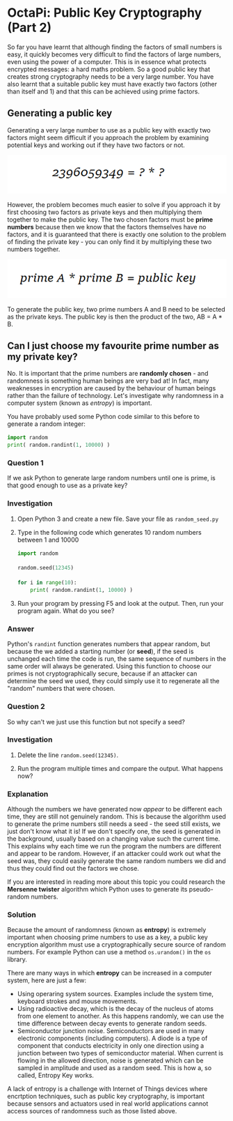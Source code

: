 # OctaPi: Public Key Cryptography (Part 2)

So far you have learnt that although finding the factors of small numbers is easy, it quickly becomes very difficult to find the factors of large numbers, even using the power of a computer. This is in essence what protects encrypted messages: a hard maths problem. So a good public key that creates strong cryptography needs to be a very large number. You have also learnt that a suitable public key must have exactly two factors (other than itself and 1) and that this can be achieved using prime factors.

## Generating a public key

Generating a very large number to use as a public key with exactly two factors might seem difficult if you approach the problem by examining potential keys and working out if they have two factors or not.

![How not to do it](images/how-not-to-do-it.png)

However, the problem becomes much easier to solve if you approach it by first choosing two factors as private keys and then multiplying them together to make the public key. The two chosen factors must be **prime numbers** because then we know that the factors themselves have no factors, and it is guaranteed that there is exactly one solution to the problem of finding the private key - you can only find it by multiplying these two numbers together.

![Creating a public key](images/creating-public-key.png)

To generate the public key, two prime numbers A and B need to be selected as the private keys. The public key is then the product of the two, AB = A * B.

## Can I just choose my favourite prime number as my private key?

No. It is important that the prime numbers are __randomly chosen__ - and randomness is something human beings are very bad at! In fact, many weaknesses in encryption are caused by the behaviour of human beings rather than the failure of technology. Let's investigate why randomness in a computer system (known as *entropy*) is important.

You have probably used some Python code similar to this before to generate a random integer:

```python
import random
print( random.randint(1, 10000) )
```

### Question 1

If we ask Python to generate large random numbers until one is prime, is that good enough to use as a private key?

### Investigation

1. Open Python 3 and create a new file. Save your file as `random_seed.py`

1. Type in the following code which generates 10 random numbers between 1 and 10000

    ```Python
    import random

    random.seed(12345)

    for i in range(10):
        print( random.randint(1, 10000) )
    ```

1. Run your program by pressing F5 and look at the output. Then, run your program again. What do you see?

### Answer

Python's `randint` function generates numbers that appear random, but because the we added a starting number (or **seed**), if the seed is unchanged each time the code is run, the same sequence of numbers in the same order will always be generated. Using this function to choose our primes is not cryptographically secure, because if an attacker can determine the seed we used, they could simply use it to regenerate all the "random" numbers that were chosen.

### Question 2

So why can't we just use this function but not specify a seed?

### Investigation

1. Delete the line `random.seed(12345)`.

1. Run the program multiple times and compare the output. What happens now?

### Explanation

Although the numbers we have generated now _appear_ to be different each time, they are still not genuinely random. This is because the algorithm used to generate the prime numbers still needs a seed - the seed still exists, we just don't know what it is! If we don't specify one, the seed is generated in the background, usually based on a changing value such the current time. This explains why each time we run the program the numbers are different and appear to be random. However, if an attacker could work out what the seed was, they could easily generate the same random numbers we did and thus they could find out the factors we chose.

If you are interested in reading more about this topic you could research the **Mersenne twister** algorithm which Python uses to generate its pseudo-random numbers.

### Solution

Because the amount of randomness (known as **entropy**) is extremely important when choosing prime numbers to use as a key, a public key encryption algorithm must use a cryptographically secure source of random numbers. For example Python can use a method `os.urandom()` in the `os` library.

There are many ways in which **entropy** can be increased in a computer system, here are just a few:
- Using operaring system sources. Examples include the system time, keyboard strokes and mouse movements.
- Using radioactive decay, which is the decay of the nucleus of atoms from one element to another. As this happens randomly, we can use the time difference between decay events to generate random seeds.
- Semiconductor junction noise. Semiconductors are used in many electronic components (including computers). A diode is a type of component that conducts electricity in only one direction using a junction between two types of semiconductor material. When current is flowing in the allowed direction, noise is generated which can be sampled in amplitude and used as a random seed. This is how a, so called, Entropy Key works.   

A lack of entropy is a challenge with Internet of Things devices where encrtption techniques, such as public key cryptography, is important because sensors and actuators used in real world applications cannot access sources of randomness such as those listed above.
